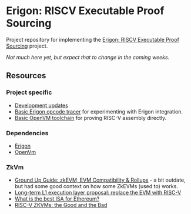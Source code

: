# Erigon: RISCV Executable Proof Sourcing

Project repository for implementing the [Erigon: RISCV Executable Proof Sourcing](https://github.com/2xic/cohort-six/blob/add-project-proposal/projects/erigon_riscv_proof_sourcing.md) project.

*Not much here yet, but expect that to change in the coming weeks.*

## Resources

### Project specific
- [Development updates](https://github.com/eth-protocol-fellows/cohort-six/blob/master/development-updates.md) 
- [Basic Erigon opcode tracer](https://gist.github.com/2xic/1bcccc8cf74419ae0c837fce03285625) for experimenting with Erigon integration.
- [Basic OpenVM toolchain](https://gist.github.com/2xic/82ff5065eff396f063c60bb4a281034b) for proving RISC-V assembly directly.

### Dependencies
- [Erigon](https://github.com/erigontech/erigon)
- [OpenVm](https://blog.openvm.dev/)

### ZkVm
- [Ground Up Guide: zkEVM, EVM Compatibility & Rollups](https://www.immutable.com/blog/ground-up-guide-zkevm-evm-compatibility-rollups) - a bit outdate, but had some good context on how some ZkEVMs (used to) works. 
- [Long-term L1 execution layer proposal: replace the EVM with RISC-V ](https://ethereum-magicians.org/t/long-term-l1-execution-layer-proposal-replace-the-evm-with-risc-v/23617)
- [What is the best ISA for Ethereum?](https://hackmd.io/@leoalt/best-isa-ethereum)
- [RISC-V ZKVMs: the Good and the Bad](https://argument.xyz/blog/riscv-good-bad/)
